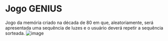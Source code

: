 # Jogo GENIUS

Jogo da memória criado na década de 80 em que, aleatoriamente, será apresentada uma sequência de luzes e o usuário deverá repetir a sequência sorteada.
![image](https://user-images.githubusercontent.com/98785969/182204929-102f4a19-b479-45a5-8752-a0b9523843fe.png)
